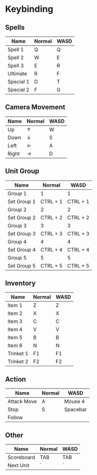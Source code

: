 # Keybinding

## Spells

| Name | Normal | WASD |
|------|--------|------|
| Spell 1 | Q | Q |
| Spell 2 | W | E |
| Spell 3 | E | R |
| Ultimate | R | F |
| Special 1 | D | T |
| Special 2 | F | G |

## Camera Movement

| Name | Normal | WASD |
|------|--------|------|
| Up | ↑ | W |
| Down | ↓ | S |
| Left | ← | A |
| Right | → | D |

## Unit Group

| Name | Normal | WASD |
|------|--------|------|
| Group 1 | 1 | 1 |
| Set Group 1 | CTRL + 1 | CTRL + 1 |
| Group 2 | 2 | 2 |
| Set Group 2 | CTRL + 2 | CTRL + 2 |
| Group 3 | 3 | 3 |
| Set Group 3 | CTRL + 3 | CTRL + 3 |
| Group 4 | 4 | 4 |
| Set Group 4 | CTRL + 4 | CTRL + 4 |
| Group 5 | 5 | 5 |
| Set Group 5 | CTRL + 5 | CTRL + 5 |

## Inventory

| Name | Normal | WASD |
|------|--------|------|
| Item 1 | Z | Z |
| Item 2 | X | X |
| Item 3 | C | C |
| Item 4 | V | V |
| Item 5 | B | B |
| Item 6 | N | N |
| Trinket 1 | F1 | F1 |
| Trinket 2 | F2 | F2 |

## Action

| Name | Normal | WASD |
|------|--------|------|
| Attack Move | A | Mouse 4 |
| Stop | S | Spacebar |
| Follow |  |  |

## Other

| Name | Normal | WASD |
|------|--------|------|
| Scoreboard | TAB | TAB |
| Next Unit | ` | ` |
